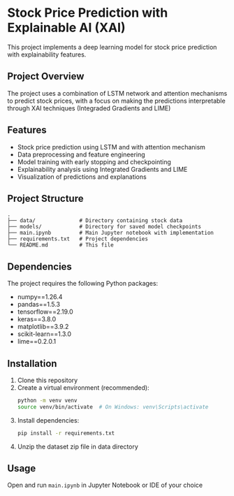 # Stock Price Prediction with Explainable AI (XAI)

This project implements a deep learning model for stock price prediction with explainability features.

## Project Overview

The project uses a combination of LSTM network and attention mechanisms to predict stock prices, with a focus on making the predictions interpretable through XAI techniques (Integraded Gradients and LIME)

## Features

- Stock price prediction using LSTM and with attention mechanism
- Data preprocessing and feature engineering
- Model training with early stopping and checkpointing
- Explainability analysis using Integrated Gradients and LIME
- Visualization of predictions and explanations

## Project Structure

```
.
├── data/              # Directory containing stock data
├── models/            # Directory for saved model checkpoints
├── main.ipynb         # Main Jupyter notebook with implementation
├── requirements.txt   # Project dependencies
└── README.md          # This file
```

## Dependencies

The project requires the following Python packages:
- numpy==1.26.4
- pandas==1.5.3
- tensorflow==2.19.0
- keras==3.8.0
- matplotlib==3.9.2
- scikit-learn==1.3.0
- lime==0.2.0.1

## Installation

1. Clone this repository
2. Create a virtual environment (recommended):
   ```bash
   python -m venv venv
   source venv/bin/activate  # On Windows: venv\Scripts\activate
   ```
3. Install dependencies:
   ```bash
   pip install -r requirements.txt
   ```
4. Unzip the dataset zip file in data directory

## Usage

Open and run `main.ipynb` in Jupyter Notebook or IDE of your choice
